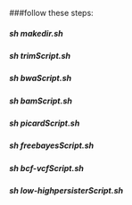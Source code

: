 ###follow these steps:

##### sh makedir.sh
##### sh trimScript.sh
##### sh bwaScript.sh
##### sh bamScript.sh
##### sh picardScript.sh
##### sh freebayesScript.sh
##### sh bcf-vcfScript.sh
##### sh low-highpersisterScript.sh
